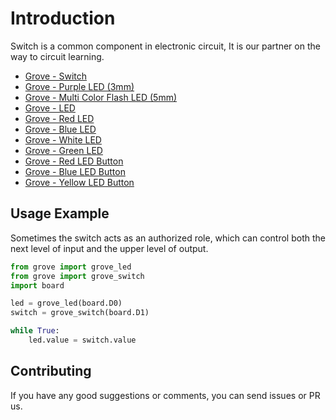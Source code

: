 # Introduction
Switch is a common component in electronic circuit, It is our partner on the way to circuit learning.

- [Grove - Switch](https://www.seeedstudio.com/Grove-Switch-P-p-1252.html)
- [Grove - Purple LED (3mm)](https://www.seeedstudio.com/Grove-Purple-LED-3mm-p-1143.html)
- [Grove - Multi Color Flash LED (5mm)](https://www.seeedstudio.com/Grove-Multi-Color-Flash-LED-5m-p-1141.html)
- [Grove - LED](https://www.seeedstudio.com/Grove-LED-p-767.html)
- [Grove - Red LED](https://www.seeedstudio.com/Grove-Red-LED-p-1142.html)
- [Grove - Blue LED](https://www.seeedstudio.com/Grove-Blue-LED.html)
- [Grove - White LED](https://www.seeedstudio.com/Grove-White-LED-p-1140.html)
- [Grove - Green LED](https://www.seeedstudio.com/Grove-Green-LED.html)
- [Grove - Red LED Button](https://www.seeedstudio.com/Grove-Red-LED-Button.html)
- [Grove - Blue LED Button](https://www.seeedstudio.com/Grove-Blue-LED-Button-p-3104.html)
- [Grove - Yellow LED Button](https://www.seeedstudio.com/Grove-Yellow-LED-Button-p-3101.html)

## Usage Example
Sometimes the switch acts as an authorized role, which can control both the next level of input and the upper level of output.

```python
from grove import grove_led
from grove import grove_switch
import board

led = grove_led(board.D0)
switch = grove_switch(board.D1)

while True:
    led.value = switch.value
```

## Contributing

If you have any good suggestions or comments, you can send issues or PR us.
